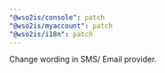 ```yaml
---
"@wso2is/console": patch
"@wso2is/myaccount": patch
"@wso2is/i18n": patch
---
```


Change wording in SMS/ Email provider.
